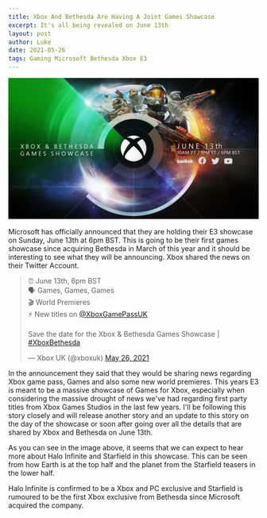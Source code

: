 ```yaml
---
title: Xbox And Bethesda Are Having A Joint Games Showcase
excerpt: It's all being revealed on June 13th
layout: post
author: Luke
date: 2021-05-26
tags: Gaming Microsoft Bethesda Xbox E3
---
```


<img src="\assets\Images\XboxE3Horizontal.png">

Microsoft has officially announced that they are holding their E3 showcase on Sunday, June 13th at 6pm BST. This is going to be their first games showcase since acquiring Bethesda in March of this year and it should be interesting to see what they will be announcing. Xbox shared the news on their Twitter Account.

<blockquote class="twitter-tweet"><p lang="en" dir="ltr">⏰ June 13th, 6pm BST<br>🗣️ Games, Games, Games<br>🎬 World Premieres<br>⚡️ New titles on <a href="https://twitter.com/XboxGamePassUK?ref_src=twsrc%5Etfw">@XboxGamePassUK</a><br><br>Save the date for the Xbox &amp; Bethesda Games Showcase | <a href="https://twitter.com/hashtag/XboxBethesda?src=hash&amp;ref_src=twsrc%5Etfw">#XboxBethesda</a></p>&mdash; Xbox UK (@xboxuk) <a href="https://twitter.com/xboxuk/status/1397629124836044802?ref_src=twsrc%5Etfw">May 26, 2021</a></blockquote> <script async src="https://platform.twitter.com/widgets.js" charset="utf-8"></script>

In the announcement they said that they would be sharing news regarding Xbox game pass, Games and also some new world premieres. This years E3 is meant to be a massive showcase of Games for Xbox, especially when considering the massive drought of news we've had regarding first party titles from Xbox Games Studios in the last few years. I'll be following this story closely and will release another story and an update to this story on the day of the showcase or soon after going over all the details that are shared by Xbox and Bethesda on June 13th.

As you can see in the image above, it seems that we can expect to hear more about Halo Infinite and Starfield in this showcase. This can be seen from how Earth is at the top half and the planet from the Starfield teasers in the lower half.

Halo Infinite is confirmed to be a Xbox and PC exclusive and Starfield is rumoured to be the first Xbox exclusive from Bethesda since Microsoft acquired the company.

